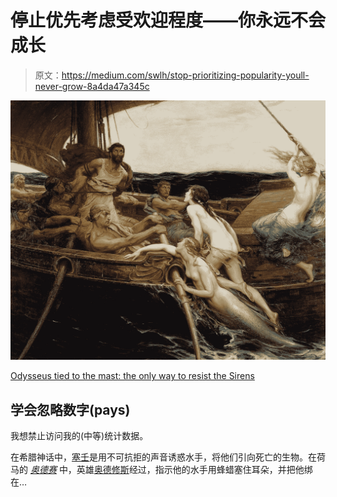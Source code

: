 # 停止优先考虑受欢迎程度——你永远不会成长

> 原文：<https://medium.com/swlh/stop-prioritizing-popularity-youll-never-grow-8a4da47a345c>

![](img/b8a065cb6eda4793c1dffb81305581f9.png)

[Odysseus tied to the mast: the only way to resist the Sirens](https://upload.wikimedia.org/wikipedia/commons/thumb/a/a3/Draper_Herbert_James_Ulysses_and_the_Sirens.jpg/1241px-Draper_Herbert_James_Ulysses_and_the_Sirens.jpg)

## 学会忽略数字(pays)

我想禁止访问我的(中等)统计数据。

在希腊神话中，[塞壬](https://en.wikipedia.org/wiki/Siren_(mythology))是用不可抗拒的声音诱惑水手，将他们引向死亡的生物。在荷马的 [*奥德赛*](http://en.maartenvandoorn.nl/books) 中，英雄[奥德修斯](https://en.wikipedia.org/wiki/Odysseus)经过，指示他的水手用蜂蜡塞住耳朵，并把他绑在…